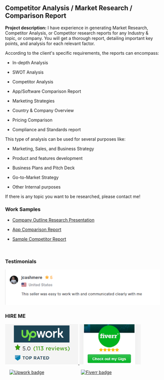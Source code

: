 ## Competitor Analysis / Market Research / Comparison Report

**Project description:** 
I have experience in generating Market Research, Competitor Analysis, or Competitor research reports for any Industry & topic, or company. You will get a thorough report, detailing important key points, and analysis for each relevant factor.


According to the client's specific requirements, the reports can encompass:

  - In-depth Analysis

  - SWOT Analysis

  - Competitor Analysis

  - App/Software Comparison Report

  - Marketing Strategies

  - Country & Company Overview

  - Pricing Comparison

  - Compliance and Standards report


This type of analysis can be used for several purposes like:

- Marketing, Sales, and Business Strategy

- Product and features development

- Business Plans and Pitch Deck

- Go-to-Market Strategy

- Other Internal purposes



If there is any topic you want to be researched, please contact me!


### Work Samples

  - <a href="https://drive.google.com/file/d/11jLbc_VNRn3nvqOpUqzkTd-JIAqJ6I1g/view?usp=sharing" target="_blank">Company Outline Research Presentation</a>

  - <a href="https://drive.google.com/file/d/1NgbkHqLvFbjcOOef1Q4fTfkz0OotsxQn/view?usp=sharing" target="_blank">App Comparison Report</a>

  - <a href="https://drive.google.com/file/d/1qrnPmVi8NkKGxNMVWjlKX4g48rYLxBlj/view?usp=sharing" target="_blank">Sample Competitor Report</a>


  <br/>  
  

### Testimonials

<img src="images/testimonial7.png?raw=true"/>
<br/>

### HIRE ME

<p float="left">
  <a href="https://www.upwork.com/services/product/a-well-researched-detailed-business-strategy-or-company-comparison-report-1394752445942136832/">
  <img src="images/UpworkJobs.png" alt="Kowshika Upwork Freelancer Market Research" width="238" />
  </a>
  
  <a href="https://www.fiverr.com/kowshikanagaraj/research-and-provide-a-strategy-or-comparison-report/">
  <img src="images/FiverrGigs.png" alt="Kowshika Fiverr Freelancer Market Research" width="200"/>
  </a>
</p>


&emsp;[![Upwork badge](https://img.shields.io/badge/HIRE_ME_ON-UPWORK-14a800.svg)](https://www.upwork.com/o/profiles/users/~01839791ddb1ede3fa/) &emsp;&emsp;&emsp;&emsp;&emsp;&emsp;&emsp;&emsp; [![Fiverr badge](https://img.shields.io/badge/HIRE_ME_ON-FIVERR-1dbf73.svg)](https://www.fiverr.com/kowshikanagaraj/) 
